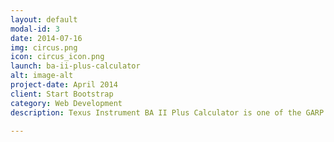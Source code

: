 ```yaml
---
layout: default
modal-id: 3
date: 2014-07-16
img: circus.png
icon: circus_icon.png
launch: ba-ii-plus-calculator
alt: image-alt
project-date: April 2014
client: Start Bootstrap
category: Web Development
description: Texus Instrument BA II Plus Calculator is one of the GARP approved calculators for the FRM exam. It's very important that you familiarize yourself with its basic functions and advanced features. Ready? Let's go!

---
```

